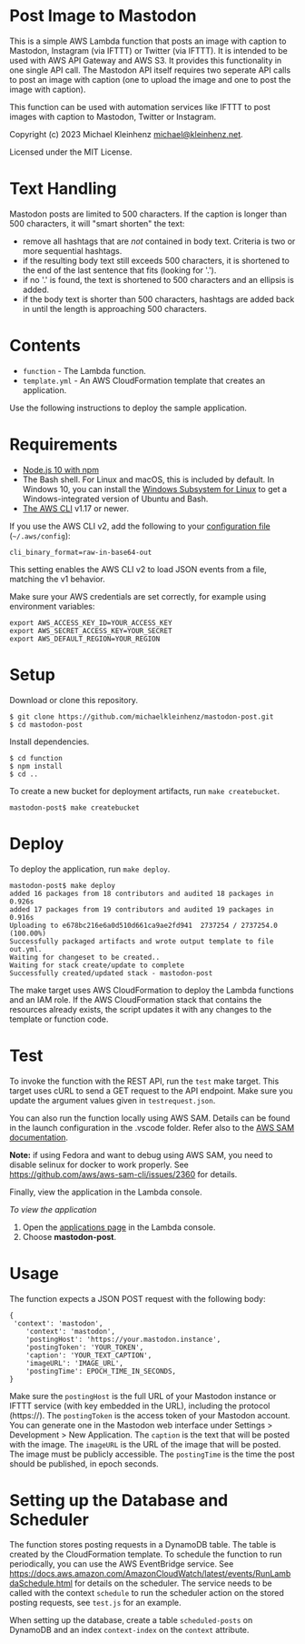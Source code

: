 
# Post Image to Mastodon

This is a simple AWS Lambda function that posts an image with caption to Mastodon, Instagram (via IFTTT) or Twitter (via IFTTT). It is intended to be used with AWS API Gateway and AWS S3. It provides this functionality in one single API call. The Mastodon API itself requires two seperate API calls to post an image with caption (one to upload the image and one to post the image with caption).

This function can be used with automation services like IFTTT to post images with caption to Mastodon, Twitter or Instagram.

Copyright (c) 2023 Michael Kleinhenz <michael@kleinhenz.net>.
 
Licensed under the MIT License.

# Text Handling

Mastodon posts are limited to 500 characters. If the caption is longer than 500 characters, it will "smart shorten" the text:

* remove all hashtags that are *not* contained in body text. Criteria is two or more sequential hashtags.
* if the resulting body text still exceeds 500 characters, it is shortened to the end of the last sentence that fits (looking for '.').
* if no '.' is found, the text is shortened to 500 characters and an ellipsis is added.
* if the body text is shorter than 500 characters, hashtags are added back in until the length is approaching 500 characters.

# Contents

- `function` - The Lambda function.
- `template.yml` - An AWS CloudFormation template that creates an application.

Use the following instructions to deploy the sample application.

# Requirements

- [Node.js 10 with npm](https://nodejs.org/en/download/releases/)
- The Bash shell. For Linux and macOS, this is included by default. In Windows 10, you can install the [Windows Subsystem for Linux](https://docs.microsoft.com/en-us/windows/wsl/install-win10) to get a Windows-integrated version of Ubuntu and Bash.
- [The AWS CLI](https://docs.aws.amazon.com/cli/latest/userguide/cli-chap-install.html) v1.17 or newer.

If you use the AWS CLI v2, add the following to your [configuration file](https://docs.aws.amazon.com/cli/latest/userguide/cli-configure-files.html) (`~/.aws/config`):

```
cli_binary_format=raw-in-base64-out
```

This setting enables the AWS CLI v2 to load JSON events from a file, matching the v1 behavior.

Make sure your AWS credentials are set correctly, for example using environment variables:

```
export AWS_ACCESS_KEY_ID=YOUR_ACCESS_KEY
export AWS_SECRET_ACCESS_KEY=YOUR_SECRET
export AWS_DEFAULT_REGION=YOUR_REGION
```

# Setup

Download or clone this repository.

    $ git clone https://github.com/michaelkleinhenz/mastodon-post.git
    $ cd mastodon-post

Install dependencies.

    $ cd function
    $ npm install
    $ cd ..

To create a new bucket for deployment artifacts, run `make createbucket`.

    mastodon-post$ make createbucket

# Deploy

To deploy the application, run `make deploy`.

    mastodon-post$ make deploy
    added 16 packages from 18 contributors and audited 18 packages in 0.926s
    added 17 packages from 19 contributors and audited 19 packages in 0.916s
    Uploading to e678bc216e6a0d510d661ca9ae2fd941  2737254 / 2737254.0  (100.00%)
    Successfully packaged artifacts and wrote output template to file out.yml.
    Waiting for changeset to be created..
    Waiting for stack create/update to complete
    Successfully created/updated stack - mastodon-post

The make target uses AWS CloudFormation to deploy the Lambda functions and an IAM role. If the AWS CloudFormation stack that contains the resources already exists, the script updates it with any changes to the template or function code.

# Test

To invoke the function with the REST API, run the `test` make target. This target uses cURL to send a GET request to the API endpoint. Make sure you update the argument values given in `testrequest.json`.

You can also run the function locally using AWS SAM. Details can be found in the launch configuration in the .vscode folder. Refer also to the [AWS SAM documentation](https://docs.aws.amazon.com/serverless-application-model/latest/developerguide/serverless-sam-cli-using-debugging.html).

**Note:** if using Fedora and want to debug using AWS SAM, you need to disable selinux for docker to work properly. See https://github.com/aws/aws-sam-cli/issues/2360 for details.

Finally, view the application in the Lambda console.

*To view the application*
1. Open the [applications page](https://console.aws.amazon.com/lambda/home#/applications) in the Lambda console.
2. Choose **mastodon-post**.

# Usage

The function expects a JSON POST request with the following body:

```
{
 'context': 'mastodon',
    'context': 'mastodon',
    'postingHost': 'https://your.mastodon.instance',
    'postingToken': 'YOUR_TOKEN',
    'caption': 'YOUR_TEXT_CAPTION',
    'imageURL': 'IMAGE_URL',
    'postingTime': EPOCH_TIME_IN_SECONDS,      
}
```

Make sure the `postingHost` is the full URL of your Mastodon instance or IFTTT service (with key embedded in the URL), including the protocol (https://). The `postingToken` is the access token of your Mastodon account. You can generate one in the Mastodon web interface under Settings > Development > New Application. The `caption` is the text that will be posted with the image. The `imageURL` is the URL of the image that will be posted. The image must be publicly accessible. The `postingTime` is the time the post should be published, in epoch seconds. 

# Setting up the Database and Scheduler

The function stores posting requests in a DynamoDB table. The table is created by the CloudFormation template. To schedule the function to run periodically, you can use the AWS EventBridge service. See https://docs.aws.amazon.com/AmazonCloudWatch/latest/events/RunLambdaSchedule.html for details on the scheduler. The service needs to be called with the context `schedule` to run the scheduler action on the stored posting requests, see `test.js` for an example.

When setting up the database, create a table `scheduled-posts` on DynamoDB and an index `context-index` on the `context` attribute.

